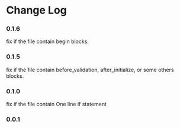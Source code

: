 # Change Log

### 0.1.6
  fix if the file contain begin blocks.
### 0.1.5
  fix if the file contain before_validation, after_initialize, or some others blocks.
### 0.1.0
  fix if the file contain One line if statement
### 0.0.1